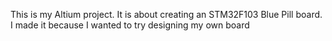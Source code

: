This is my Altium project. 
It is about creating an STM32F103 Blue Pill board. 
I made it because I wanted to try designing my own board
